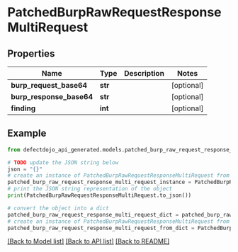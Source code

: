 # PatchedBurpRawRequestResponseMultiRequest


## Properties

Name | Type | Description | Notes
------------ | ------------- | ------------- | -------------
**burp_request_base64** | **str** |  | [optional] 
**burp_response_base64** | **str** |  | [optional] 
**finding** | **int** |  | [optional] 

## Example

```python
from defectdojo_api_generated.models.patched_burp_raw_request_response_multi_request import PatchedBurpRawRequestResponseMultiRequest

# TODO update the JSON string below
json = "{}"
# create an instance of PatchedBurpRawRequestResponseMultiRequest from a JSON string
patched_burp_raw_request_response_multi_request_instance = PatchedBurpRawRequestResponseMultiRequest.from_json(json)
# print the JSON string representation of the object
print(PatchedBurpRawRequestResponseMultiRequest.to_json())

# convert the object into a dict
patched_burp_raw_request_response_multi_request_dict = patched_burp_raw_request_response_multi_request_instance.to_dict()
# create an instance of PatchedBurpRawRequestResponseMultiRequest from a dict
patched_burp_raw_request_response_multi_request_from_dict = PatchedBurpRawRequestResponseMultiRequest.from_dict(patched_burp_raw_request_response_multi_request_dict)
```
[[Back to Model list]](../README.md#documentation-for-models) [[Back to API list]](../README.md#documentation-for-api-endpoints) [[Back to README]](../README.md)


